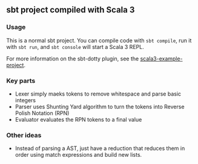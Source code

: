## sbt project compiled with Scala 3

### Usage

This is a normal sbt project. You can compile code with `sbt compile`, run it with `sbt run`, and `sbt console` will start a Scala 3 REPL.

For more information on the sbt-dotty plugin, see the
[scala3-example-project](https://github.com/scala/scala3-example-project/blob/main/README.md).

### Key parts
- Lexer simply maeks tokens to remove whitespace and parse basic integers
- Parser uses Shunting Yard algorithm to turn the tokens into Reverse Polish Notation (RPN)
- Evaluator evaluates the RPN tokens to a final value


### Other ideas
- Instead of parsing a AST, just have a reduction that reduces them in order using match expressions and build new lists.